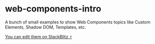 # web-components-intro

A bunch of small examples to show Web Components topics like Custom Elements, Shadow DOM, Templates, etc.

[You can edit them on StackBlitz ⚡️](https://stackblitz.com/edit/web-components-intro)